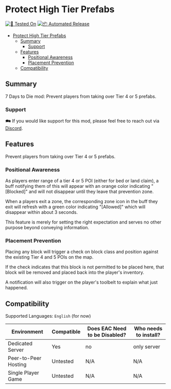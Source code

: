 # Protect High Tier Prefabs

[![🧪 Tested On](https://img.shields.io/badge/🧪%20Tested%20On-1.0-blue.svg)](https://7daystodie.com/) [![📦 Automated Release](https://github.com/jonathan-robertson/protect-high-tier-prefabs/actions/workflows/release.yml/badge.svg)](https://github.com/jonathan-robertson/protect-high-tier-prefabs/actions/workflows/release.yml)

- [Protect High Tier Prefabs](#protect-high-tier-prefabs)
  - [Summary](#summary)
    - [Support](#support)
  - [Features](#features)
    - [Positional Awareness](#positional-awareness)
    - [Placement Prevention](#placement-prevention)
  - [Compatibility](#compatibility)

## Summary

7 Days to Die mod: Prevent players from taking over Tier 4 or 5 prefabs.

### Support

🗪 If you would like support for this mod, please feel free to reach out via [Discord](https://discord.gg/hYa2sNHXya).

## Features

Prevent players from taking over Tier 4 or 5 prefabs.

### Positional Awareness

As players enter range of a tier 4 or 5 POI (either for bed or land claim), a buff notifying them of this will appear with an orange color indicating "[Blocked]" and will not disappear until they leave that prevention zone.

When a players exit a zone, the corresponding zone icon in the buff they exit will refresh with a green color indicating "[Allowed]" which will disappear within about 3 seconds.

This feature is merely for setting the right expectation and serves no other purpose beyond conveying information.

### Placement Prevention

Placing any block will trigger a check on block class and position against the existing Tier 4 and 5 POIs on the map.

If the check indicates that this block is not permitted to be placed here, that block will be removed and placed back into the player's inventory.

A notification will also trigger on the player's toolbelt to explain what just happened.

## Compatibility

Supported Languages: `English` (for now)

Environment | Compatible | Does EAC Need to be Disabled? | Who needs to install?
--- | --- | --- | ---
Dedicated Server | Yes | no | only server
Peer-to-Peer Hosting | Untested | N/A | N/A
Single Player Game | Untested | N/A | N/A
